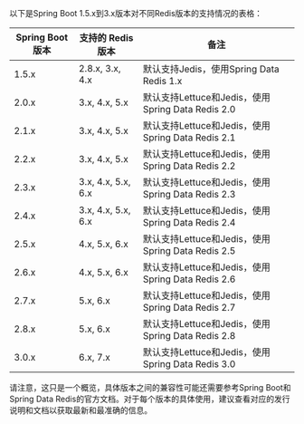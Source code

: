 以下是Spring Boot 1.5.x到3.x版本对不同Redis版本的支持情况的表格：

| Spring Boot 版本 | 支持的 Redis 版本              | 备注                                          |
|------------------|------------------------------|---------------------------------------------|
| 1.5.x            | 2.8.x, 3.x, 4.x              | 默认支持Jedis，使用Spring Data Redis 1.x     |
| 2.0.x            | 3.x, 4.x, 5.x                | 默认支持Lettuce和Jedis，使用Spring Data Redis 2.0  |
| 2.1.x            | 3.x, 4.x, 5.x                | 默认支持Lettuce和Jedis，使用Spring Data Redis 2.1  |
| 2.2.x            | 3.x, 4.x, 5.x                | 默认支持Lettuce和Jedis，使用Spring Data Redis 2.2  |
| 2.3.x            | 3.x, 4.x, 5.x, 6.x           | 默认支持Lettuce和Jedis，使用Spring Data Redis 2.3  |
| 2.4.x            | 3.x, 4.x, 5.x, 6.x           | 默认支持Lettuce和Jedis，使用Spring Data Redis 2.4  |
| 2.5.x            | 4.x, 5.x, 6.x                | 默认支持Lettuce和Jedis，使用Spring Data Redis 2.5  |
| 2.6.x            | 4.x, 5.x, 6.x                | 默认支持Lettuce和Jedis，使用Spring Data Redis 2.6  |
| 2.7.x            | 5.x, 6.x                     | 默认支持Lettuce和Jedis，使用Spring Data Redis 2.7  |
| 2.8.x            | 5.x, 6.x                     | 默认支持Lettuce和Jedis，使用Spring Data Redis 2.8  |
| 3.0.x            | 6.x, 7.x                     | 默认支持Lettuce和Jedis，使用Spring Data Redis 3.0  |

请注意，这只是一个概览，具体版本之间的兼容性可能还需要参考Spring Boot和Spring Data Redis的官方文档。对于每个版本的具体使用，建议查看对应的发行说明和文档以获取最新和最准确的信息。